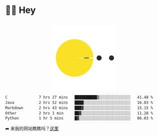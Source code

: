 
# 👋🏻 Hey
<div align="center">
	<br>
	<img src="https://raw.githubusercontent.com/Aniket965/Aniket965/master/pacman.svg?sanitize=true" width="200" height="200">
	<br>
</div>

<!--START_SECTION:waka-->

```txt
C              7 hrs 27 mins   ██████████▒░░░░░░░░░░░░░░   41.48 %
Java           2 hrs 52 mins   ████░░░░░░░░░░░░░░░░░░░░░   16.03 %
Markdown       2 hrs 43 mins   ███▓░░░░░░░░░░░░░░░░░░░░░   15.15 %
Other          2 hrs 1 min     ██▓░░░░░░░░░░░░░░░░░░░░░░   11.28 %
Python         1 hr 5 mins     █▓░░░░░░░░░░░░░░░░░░░░░░░   06.03 %
```

<!--END_SECTION:waka-->

 ➡️  来我的网站瞧瞧吗？[这里](https://www.shaolongfei.com)
